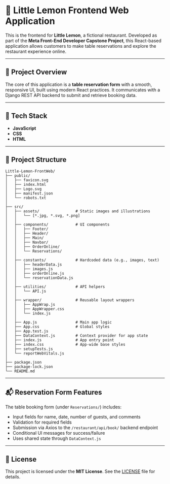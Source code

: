 # 🍋 Little Lemon Frontend Web Application

This is the frontend for **Little Lemon**, a fictional restaurant. Developed as part of the **Meta Front-End Developer Capstone Project**, this React-based application allows customers to make table reservations and explore the restaurant experience online.

---

## 🚀 Project Overview

The core of this application is a **table reservation form** with a smooth, responsive UI, built using modern React practices. It communicates with a Django REST API backend to submit and retrieve booking data.

---

## 🧰 Tech Stack

- **JavaScript**
- **CSS**
- **HTML**

---

## 🧱 Project Structure

```
Little-Lemon-FrontWeb/
├── public/
│   ├── favicon.svg
│   ├── index.html
│   ├── Logo.svg
│   ├── manifest.json
│   └── robots.txt
│
├── src/
│   ├── assets/                # Static images and illustrations
│   │   └── [*.jpg, *.svg, *.png]
│   │
│   ├── components/            # UI components
│   │   ├── Footer/
│   │   ├── Header/
│   │   ├── Main/
│   │   ├── Navbar/
│   │   ├── OrderOnline/
│   │   └── Reservations/
│   │
│   ├── constants/             # Hardcoded data (e.g., images, text)
│   │   ├── headerData.js
│   │   ├── images.js
│   │   ├── orderOnline.js
│   │   └── reservationData.js
│   │
│   ├── utilities/             # API helpers
│   │   └── API.js
│   │
│   ├── wrapper/               # Reusable layout wrappers
│   │   ├── AppWrap.js
│   │   ├── AppWrapper.css
│   │   └── index.js
│   │
│   ├── App.js                 # Main app logic
│   ├── App.css                # Global styles
│   ├── App.test.js
│   ├── DataContext.js         # Context provider for app state
│   ├── index.js               # App entry point
│   ├── index.css              # App-wide base styles
│   ├── setupTests.js
│   └── reportWebVitals.js
│
├── package.json
├── package-lock.json
└── README.md
```

---

## 📬 Reservation Form Features

The table booking form (under `Reservations/`) includes:

- Input fields for name, date, number of guests, and comments
- Validation for required fields
- Submission via Axios to the `/restaurant/api/book/` backend endpoint
- Conditional UI messages for success/failure
- Uses shared state through `DataContext.js`

---

## 📜 License

This project is licensed under the **MIT License**. See the [LICENSE](./LICENSE) file for details.

